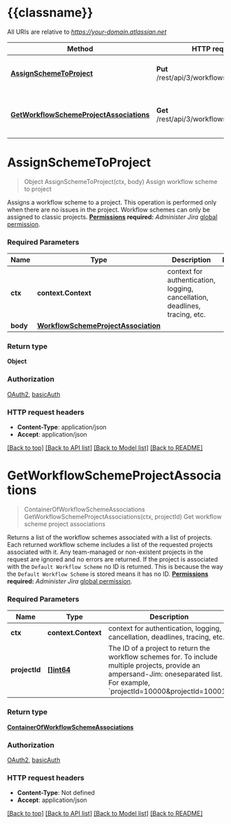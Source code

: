# {{classname}}

All URIs are relative to *https://your-domain.atlassian.net*

Method | HTTP request | Description
------------- | ------------- | -------------
[**AssignSchemeToProject**](WorkflowSchemeProjectAssociationsApi.md#AssignSchemeToProject) | **Put** /rest/api/3/workflowscheme/project | Assign workflow scheme to project
[**GetWorkflowSchemeProjectAssociations**](WorkflowSchemeProjectAssociationsApi.md#GetWorkflowSchemeProjectAssociations) | **Get** /rest/api/3/workflowscheme/project | Get workflow scheme project associations

# **AssignSchemeToProject**
> Object AssignSchemeToProject(ctx, body)
Assign workflow scheme to project

Assigns a workflow scheme to a project. This operation is performed only when there are no issues in the project.  Workflow schemes can only be assigned to classic projects.  **[Permissions](#permissions) required:** *Administer Jira* [global permission](https://confluence.atlassian.com/x/x4dKLg).

### Required Parameters

Name | Type | Description  | Notes
------------- | ------------- | ------------- | -------------
 **ctx** | **context.Context** | context for authentication, logging, cancellation, deadlines, tracing, etc.
  **body** | [**WorkflowSchemeProjectAssociation**](WorkflowSchemeProjectAssociation.md)|  | 

### Return type

**Object**

### Authorization

[OAuth2](../README.md#OAuth2), [basicAuth](../README.md#basicAuth)

### HTTP request headers

 - **Content-Type**: application/json
 - **Accept**: application/json

[[Back to top]](#) [[Back to API list]](../README.md#documentation-for-api-endpoints) [[Back to Model list]](../README.md#documentation-for-models) [[Back to README]](../README.md)

# **GetWorkflowSchemeProjectAssociations**
> ContainerOfWorkflowSchemeAssociations GetWorkflowSchemeProjectAssociations(ctx, projectId)
Get workflow scheme project associations

Returns a list of the workflow schemes associated with a list of projects. Each returned workflow scheme includes a list of the requested projects associated with it. Any team-managed or non-existent projects in the request are ignored and no errors are returned.  If the project is associated with the `Default Workflow Scheme` no ID is returned. This is because the way the `Default Workflow Scheme` is stored means it has no ID.  **[Permissions](#permissions) required:** *Administer Jira* [global permission](https://confluence.atlassian.com/x/x4dKLg).

### Required Parameters

Name | Type | Description  | Notes
------------- | ------------- | ------------- | -------------
 **ctx** | **context.Context** | context for authentication, logging, cancellation, deadlines, tracing, etc.
  **projectId** | [**[]int64**](int64.md)| The ID of a project to return the workflow schemes for. To include multiple projects, provide an ampersand-Jim: oneseparated list. For example, &#x60;projectId&#x3D;10000&amp;projectId&#x3D;10001&#x60;. | 

### Return type

[**ContainerOfWorkflowSchemeAssociations**](ContainerOfWorkflowSchemeAssociations.md)

### Authorization

[OAuth2](../README.md#OAuth2), [basicAuth](../README.md#basicAuth)

### HTTP request headers

 - **Content-Type**: Not defined
 - **Accept**: application/json

[[Back to top]](#) [[Back to API list]](../README.md#documentation-for-api-endpoints) [[Back to Model list]](../README.md#documentation-for-models) [[Back to README]](../README.md)

